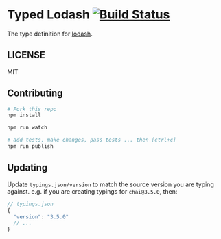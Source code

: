 # Typed Lodash [![Build Status](https://travis-ci.org/typed-typings/npm-lodash.svg?branch=master)](https://travis-ci.org/typed-typings/npm-lodash)


The type definition for [lodash](https://github.com/lodash/lodash).

## LICENSE

MIT

## Contributing

```sh
# Fork this repo
npm install

npm run watch

# add tests, make changes, pass tests ... then [ctrl+c]
npm run publish
```

## Updating

Update `typings.json/version` to match the source version you are typing against.
e.g. if you are creating typings for `chai@3.5.0`, then:
```js
// typings.json
{
  "version": "3.5.0"
  // ...
}
```
